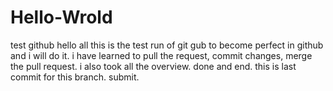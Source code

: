 # Hello-Wrold
test github
hello all
this is the test run of git gub to become 
perfect in github and i will do it.
i have learned to pull the request, commit changes,
merge the pull request.
i also took all the overview.
done and end.
this is last commit for this branch.
submit.

